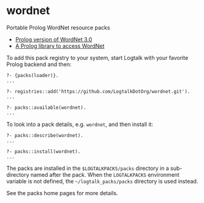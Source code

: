 # wordnet
Portable Prolog WordNet resource packs

- [Prolog version of WordNet 3.0](https://wordnet.princeton.edu/download/current-version#pro)
- [A Prolog library to access WordNet](https://dectau.uclm.es/bousi-prolog/2018/08/27/applications/)

To add this pack registry to your system, start Logtalk with your favorite Prolog backend and then:

```text
?- {packs(loader)}.
...

?- registries::add('https://github.com/LogtalkDotOrg/wordnet.git').
...

?- packs::available(wordnet).
...
```

To look into a pack details, e.g. `wordnet`, and then install it:

```text
?- packs::describe(wordnet).
...

?- packs::install(wordnet).
...
```

The packs are installed in the `$LOGTALKPACKS/packs` directory in a
sub-directory named after the pack. When the `LOGTALKPACKS` environment
variable is not defined, the `~/logtalk_packs/packs` directory is used
instead.

See the packs home pages for more details.
